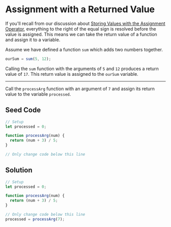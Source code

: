 # Assignment with a Returned Value

If you'll recall from our discussion about [Storing Values with the Assignment Operator](./003_StoringValuesWithTheAssignmentOperator.md), everything to the right of the equal sign is resolved before the value is assigned. This means we can take the return value of a function and assign it to a variable.

Assume we have defined a function `sum` which adds two numbers together.

```javascript
ourSum = sum(5, 12);
```

Calling the `sum` function with the arguments of `5` and `12` produces a return value of `17`. This return value is assigned to the `ourSum` variable.

-----

Call the `processArg` function with an argument of `7` and assign its return value to the variable `processed`.

## Seed Code

```javascript
// Setup
let processed = 0;

function processArg(num) {
  return (num + 3) / 5;
}

// Only change code below this line
```

## Solution

```javascript
// Setup
let processed = 0;

function processArg(num) {
  return (num + 3) / 5;
}

// Only change code below this line
processed = processArg(7);
```
